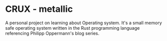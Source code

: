 # CRUX - metallic
A personal project on learning about Operating system. It's a small memory safe operating system written in the Rust programming language referencing Philipp Oppermann's blog series.